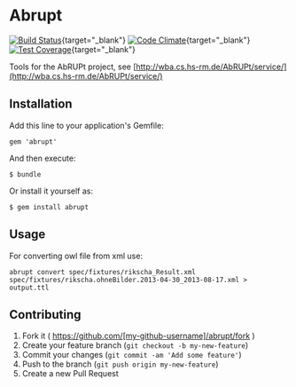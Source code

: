# Abrupt
[![Build Status](https://travis-ci.org/manuel84/abrupt.svg?branch=master)](https://travis-ci.org/manuel84/abrupt){target="_blank"}
[![Code Climate](https://codeclimate.com/github/manuel84/abrupt/badges/gpa.svg)](https://codeclimate.com/github/manuel84/abrupt){target="_blank"}
[![Test Coverage](https://codeclimate.com/github/manuel84/abrupt/badges/coverage.svg)](https://codeclimate.com/github/manuel84/abrupt){target="_blank"}

Tools for the AbRUPt project, see [http://wba.cs.hs-rm.de/AbRUPt/service/](http://wba.cs.hs-rm.de/AbRUPt/service/)

## Installation

Add this line to your application's Gemfile:

    gem 'abrupt'

And then execute:

    $ bundle

Or install it yourself as:

    $ gem install abrupt

## Usage

For converting owl file from xml use: 

```shell
abrupt convert spec/fixtures/rikscha_Result.xml spec/fixtures/rikscha.ohneBilder.2013-04-30_2013-08-17.xml > output.ttl
```

## Contributing

1. Fork it ( https://github.com/[my-github-username]/abrupt/fork )
2. Create your feature branch (`git checkout -b my-new-feature`)
3. Commit your changes (`git commit -am 'Add some feature'`)
4. Push to the branch (`git push origin my-new-feature`)
5. Create a new Pull Request
